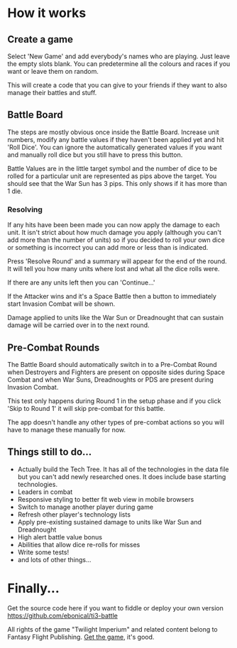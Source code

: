 How it works
============

Create a game
-------------

Select 'New Game' and add everybody's names who are playing. Just leave the empty 
slots blank. You can predetermine all the colours and races if you want or 
leave them on random.

This will create a code that you can give to your friends if they want to also 
manage their battles and stuff. 

Battle Board
------------

The steps are mostly obvious once inside the Battle Board. Increase unit numbers, 
modify any battle values if they haven't been applied yet and hit 'Roll Dice'. 
You can ignore the automatically generated values if you want and manually roll 
dice but you still have to press this button.

Battle Values are in the little target symbol and the number of dice to be rolled 
for a particular unit are represented as pips above the target. You should see 
that the War Sun has 3 pips. This only shows if it has more than 1 die.

### Resolving ###

If any hits have been been made you can now apply the damage to each unit. It 
isn't strict about how much damage you apply (although you can't add more than 
the number of units) so if you decided to roll your own dice or something is 
incorrect you can add more or less than is indicated.

Press 'Resolve Round' and a summary will appear for the end of the round. 
It will tell you how many units where lost and what all the dice rolls were.

If there are any units left then you can 'Continue...'

If the Attacker wins and it's a Space Battle then a button to immediately start 
Invasion Combat will be shown.

Damage applied to units like the War Sun or Dreadnought that can sustain damage 
will be carried over in to the next round.


Pre-Combat Rounds
-----------------

The Battle Board should automatically switch in to a Pre-Combat Round when 
Destroyers and Fighters are present on opposite sides during Space Combat and 
when War Suns, Dreadnoughts or PDS are present during Invasion Combat.

This test only happens during Round 1 in the setup phase and if you click 
'Skip to Round 1' it will skip pre-combat for this battle.

The app doesn't handle any other types of pre-combat actions so you will have to 
manage these manually for now.


Things still to do... 
---------------------

* Actually build the Tech Tree. It has all of the technologies in the data file 
  but you can't add newly researched ones. It does include base starting technologies.
* Leaders in combat
* Responsive styling to better fit web view in mobile browsers
* Switch to manage another player during game
* Refresh other player's technology lists
* Apply pre-existing sustained damage to units like War Sun and Dreadnought
* High alert battle value bonus
* Abilities that allow dice re-rolls for misses
* Write some tests!
* and lots of other things...

Finally...
==========

Get the source code here if you want to fiddle or deploy your own version
https://github.com/ebonical/ti3-battle

All rights of the game "Twilight Imperium" and related content belong to 
Fantasy Flight Publishing. [Get the game][ff], it's good.

[ff]: http://www.fantasyflightgames.com/edge_minisite.asp?eidm=21&enmi=Twilight%20Imperium%203rd%20Edition
